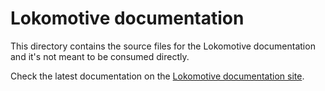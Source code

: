# Lokomotive documentation

This directory contains the source files for the Lokomotive documentation and
it's not meant to be consumed directly.

Check the latest documentation on the [Lokomotive documentation
site](https://kinvolk.io/docs/lokomotive/latest/).
